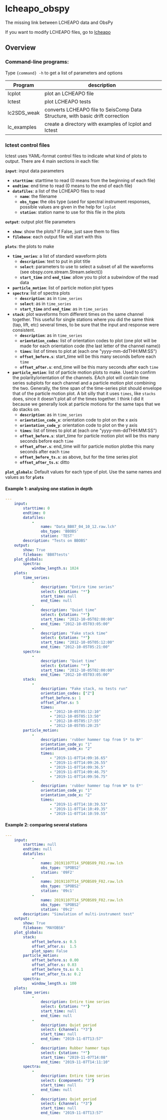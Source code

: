 lcheapo_obspy
===================

The missing link between LCHEAPO data and ObsPy

If you want to modify LCHEAPO files, go to [lcheapo](https://github.com/WayneCrawford/lcheapo)


Overview
------------

### Command-line programs:

Type ``{command} -h`` to get a list of parameters and options

| Program | description |
| ------ | -------------------- |
| lcplot | plot an LCHEAPO file |
| lctest | plot LCHEAPO tests |
| lc2SDS_weak | converts LCHEAPO file to SeisComp Data Structure, with basic drift correction |
| lc_examples | create a directory with examples of lcplot and lctest |

### lctest control files

lctest uses YAML-format control files to indicate what kind of plots to output.  There are 4 main sections in each file:

**``input``**: input data parameters
  - **``starttime``**: starttime to read (0 means from the beginning of each file)
  - **``endtime``**: end time to read (0 means to the end of each file)
  - **``datafiles``**: a list of the LCHEAPO files to read
    - **``name``**: the filename
    - **``obs_type``**: the obs type (used for spectral instrument responses, possible values are given
                    in the help for ``lcplot``
    - **``station``**: station name to use for this file in the plots

**``output``**: output plot file parameters
  - **``show``**: show the plots?  If False, just save them to files
  - **``filebase``**: each output file will start with this

**``plots``**: the plots to make
  - **``time_series``**: a list of standard waveform plots
      - **``description``**: text to put in plot title
      - **``select``**: parameters to use to select a subset of all the waveforms (see obspy.core.stream.Stream.select())
      - **``start_time``** and **``end_time``**: allow you to plot a subwindow of the read data
  - **``particle_motion``**: list of particle motion plot types
  - **``spectra``**: list of spectra plots
      - **``description``**: as in ``time_series``
      - **``select``**: as in ``time_series``
      - **``start_time``** and **``end_time``**: as in ``time_series``
  - **``stack``**: plot waveforms from different times on the same channel together.  This useful for single stations where you did the same think (tap, lift, etc) several times, to be sure that the input and response were consistent.
       - **``description``**: as in ``time_series``
       - **``orientation_codes``**: list of orientation codes to plot (one plot will be made for each orientation code (the last letter of the channel name))
       - **``times``**: list of times to plot at (each one "yyyy-mm-ddTHH:MM:SS")
       - **``offset_before.s``**: start_time will be this many seconds before each ``time``
       - **``offset_after.s``**: end_time will be this many seconds after each ``time``
  - **``particle_motion``**: list of particle motion plots to make.  Used to confirm
    the polarity/orientation of the channels.  EAch plot will contain time series subplots
    for each channel and a particle motion plot combining the two.  Generally, the time span of
    the time-series plot should envelope that of the particle motion plot.  A bit silly that it uses
    ``times``, like ``stacks`` does, since it doesn't plot all of the times together.  I think I did
    it because we generally look at particle motions for the same taps that we do stacks on.
       - **``description``**: as in ``time_series``
       - **``orientation_code_x``**: orientation code to plot on the x axis
       - **``orientation_code_y``**: orientation code to plot on the y axis
       - **``times``**: list of times to plot at (each one "yyyy-mm-ddTHH:MM:SS")
       - **``offset_before.s``**: start_time for particle motion plot will be this many seconds before each ``time``
       - **``offset_after.s``**: end_time will for particle motion plotbe this many seconds after each ``time``
       - **``offset_before_ts.s``**: as above, but for the time series plot
       - **``offset_after_ts.s``**: ditto

**``plot_globals``**: Default values for each type of plot.  Use the same names and values as for **``plots``**

#### Example 1: analysing one station in depth
```yaml
---
    input:
        starttime: 0
        endtime: 0
        datafiles:
            - 
                name: "Data_BB07_04_10_12.raw.lch"
                obs_type: 'BBOBS'
                station: 'TEST'
        description: "Tests on BBOBS"
    output:
        show: True
        filebase: 'BB07tests'
    plot_globals:
        spectra:
            window_length.s: 1024
    plots:
        time_series:
            -
                description: "Entire time series"
                select: {station: "*"}
                start_time: null
                end_time: null
            -
                description: "Quiet time"
                select: {station: "*"}
                start_time: "2012-10-05T02:00:00"
                end_time: "2012-10-05T03:05:00"
            -
                description: "Fake stack time"
                select: {station: "*"}
                start_time: "2012-10-05T05:12:00"
                end_time: "2012-10-05T05:21:00"
        spectra:
            -
                description: "Quiet time"
                select: {station: "*"}
                start_time: "2012-10-05T02:00:00"
                end_time: "2012-10-05T03:05:00"
        stack:
            -
                description: "Fake stack, no tests run"
                orientation_codes: ["Z"]
                offset_before.s: 1
                offset_after.s: 5
                times: 
                    - "2012-10-05T05:12:10"
                    - "2012-10-05T05:13:50"
                    - "2012-10-05T05:17:55"
                    - "2012-10-05T05:20:25"
        particle_motion:
            -
                description: 'rubber hammer tap from S* to N*'
                orientation_code_y: "1"
                orientation_code_x: "2"
                times: 
                    - "2019-11-07T14:09:16.65"
                    - "2019-11-07T14:09:26.55"
                    - "2019-11-07T14:09:36.5"
                    - "2019-11-07T14:09:46.75"
                    - "2019-11-07T14:09:56.75"
            -
                description: 'rubber hammer tap from W* to E*' 
                orientation_code_y: "1"
                orientation_code_x: "2"
                times: 
                    - "2019-11-07T14:10:39.53"
                    - "2019-11-07T14:10:49.35"
                    - "2019-11-07T14:10:59.55"
```

#### Example 2: comparing several stations
```yaml
---
    input:
        starttime: null
        endtime: null
        datafiles:
            - 
                name: 20191107T14_SPOBS09_F02.raw.lch
                obs_type: 'SPOBS2'
                station: '09F2'
            - 
                name: 20191107T14_SPOBS09_F02.raw.lch
                obs_type: 'SPOBS2'
                station: '09c1'
            - 
                name: 20191107T14_SPOBS09_F02.raw.lch
                obs_type: 'SPOBS2'
                station: '09c2'
        description: "Simulation of multi-instrument test"
    output:
        show: True
        filebase: "MAYOBS6"
    plot_globals:
        stack:
            offset_before.s: 0.5
            offset_after.s:  1.5
            plot_span: False
        particle_motion:
            offset_before.s: 0.00
            offset_after.s: 0.03
            offset_before_ts.s: 0.1
            offset_after_ts.s: 0.2
        spectra:
            window_length.s: 100
    plots:
        time_series:
            -
                description: Entire time series 
                select: {station: "*"}
                start_time: null
                end_time: null
            -
                description: Quiet period 
                select: {channel: "*3"}
                start_time: null
                end_time: "2019-11-07T13:57"
            -
                description: Rubber hammer taps 
                select: {station: "*"}
                start_time: "2019-11-07T14:08"
                end_time: "2019-11-07T14:11:10"
        spectra:
            -
                description: Entire time series 
                select: {component: "3"}
                start_time: null
                end_time: null
            -
                description: Quiet period 
                select: {channel: "*3"}
                start_time: null
                end_time: "2019-11-07T13:57"
```
